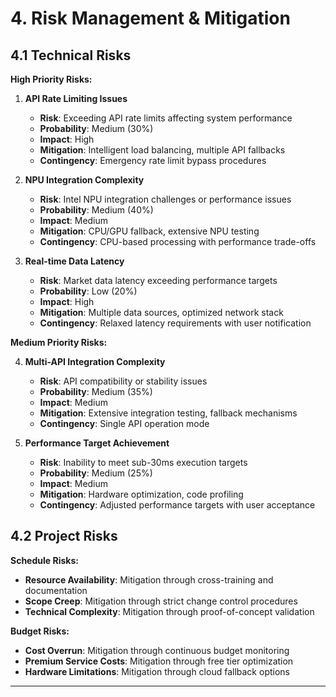 # **4. Risk Management & Mitigation**

## **4.1 Technical Risks**

**High Priority Risks:**

1. **API Rate Limiting Issues**
   - **Risk**: Exceeding API rate limits affecting system performance
   - **Probability**: Medium (30%)
   - **Impact**: High
   - **Mitigation**: Intelligent load balancing, multiple API fallbacks
   - **Contingency**: Emergency rate limit bypass procedures

2. **NPU Integration Complexity**
   - **Risk**: Intel NPU integration challenges or performance issues
   - **Probability**: Medium (40%)
   - **Impact**: Medium
   - **Mitigation**: CPU/GPU fallback, extensive NPU testing
   - **Contingency**: CPU-based processing with performance trade-offs

3. **Real-time Data Latency**
   - **Risk**: Market data latency exceeding performance targets
   - **Probability**: Low (20%)
   - **Impact**: High
   - **Mitigation**: Multiple data sources, optimized network stack
   - **Contingency**: Relaxed latency requirements with user notification

**Medium Priority Risks:**

4. **Multi-API Integration Complexity**
   - **Risk**: API compatibility or stability issues
   - **Probability**: Medium (35%)
   - **Impact**: Medium
   - **Mitigation**: Extensive integration testing, fallback mechanisms
   - **Contingency**: Single API operation mode

5. **Performance Target Achievement**
   - **Risk**: Inability to meet sub-30ms execution targets
   - **Probability**: Medium (25%)
   - **Impact**: Medium
   - **Mitigation**: Hardware optimization, code profiling
   - **Contingency**: Adjusted performance targets with user acceptance

## **4.2 Project Risks**

**Schedule Risks:**
- **Resource Availability**: Mitigation through cross-training and documentation
- **Scope Creep**: Mitigation through strict change control procedures
- **Technical Complexity**: Mitigation through proof-of-concept validation

**Budget Risks:**
- **Cost Overrun**: Mitigation through continuous budget monitoring
- **Premium Service Costs**: Mitigation through free tier optimization
- **Hardware Limitations**: Mitigation through cloud fallback options

---
